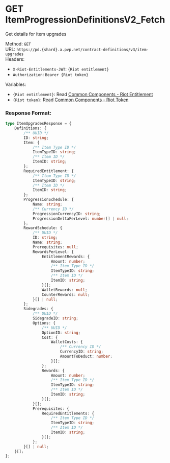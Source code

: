 <!--

This file is automatically generated!
Do not edit it directly!
See https://github.com/techchrism/valorant-api-docs/blob/trunk/contributing.md for more information.

-->

# GET ItemProgressionDefinitionsV2_Fetch

Get details for item upgrades  


Method: `GET`  
URL: `https://pd.{shard}.a.pvp.net/contract-definitions/v3/item-upgrades`  
Headers:
 - `X-Riot-Entitlements-JWT`: `{Riot entitlement}`
 - `Authorization`: `Bearer {Riot token}`

Variables:
 - `{Riot entitlement}`: Read [Common Components - Riot Entitlement](../common-components.md#riot-entitlement)
 - `{Riot token}`: Read [Common Components - Riot Token](../common-components.md#riot-token)


### Response Format:
```ts
type ItemUpgradesResponse = {
    Definitions: {
        /** UUID */
        ID: string;
        Item: {
            /** Item Type ID */
            ItemTypeID: string;
            /** Item ID */
            ItemID: string;
        };
        RequiredEntitlement: {
            /** Item Type ID */
            ItemTypeID: string;
            /** Item ID */
            ItemID: string;
        };
        ProgressionSchedule: {
            Name: string;
            /** Currency ID */
            ProgressionCurrencyID: string;
            ProgressionDeltaPerLevel: number[] | null;
        };
        RewardSchedule: {
            /** UUID */
            ID: string;
            Name: string;
            Prerequisites: null;
            RewardsPerLevel: {
                EntitlementRewards: {
                    Amount: number;
                    /** Item Type ID */
                    ItemTypeID: string;
                    /** Item ID */
                    ItemID: string;
                }[];
                WalletRewards: null;
                CounterRewards: null;
            }[] | null;
        };
        Sidegrades: {
            /** UUID */
            SidegradeID: string;
            Options: {
                /** UUID */
                OptionID: string;
                Cost: {
                    WalletCosts: {
                        /** Currency ID */
                        CurrencyID: string;
                        AmountToDeduct: number;
                    }[];
                };
                Rewards: {
                    Amount: number;
                    /** Item Type ID */
                    ItemTypeID: string;
                    /** Item ID */
                    ItemID: string;
                }[];
            }[];
            Prerequisites: {
                RequiredEntitlements: {
                    /** Item Type ID */
                    ItemTypeID: string;
                    /** Item ID */
                    ItemID: string;
                }[];
            };
        }[] | null;
    }[];
};
```
